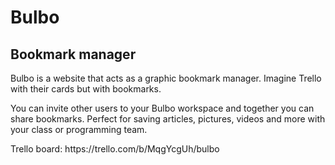 <h1>Bulbo</h1>
<h2>Bookmark manager</h2>

<p>Bulbo is a website that acts as a graphic bookmark manager. Imagine Trello with their cards but with bookmarks.
<p>You can invite other users to your Bulbo workspace and together you can share bookmarks. Perfect for saving articles, pictures, videos and more with your class or programming team.

<p>Trello board: https://trello.com/b/MqgYcgUh/bulbo